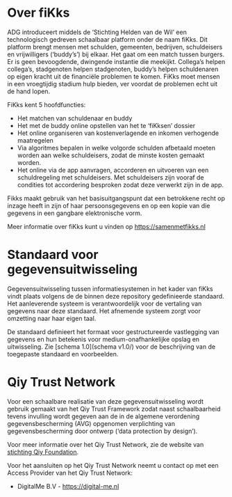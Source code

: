 # Over fiKks
ADG introduceert middels de ‘Stichting Helden van de Wil’ een technologisch gedreven schaalbaar platform onder de naam fiKks. Dit platform brengt mensen met schulden, gemeenten, bedrijven, schuldeisers en vrijwilligers (‘buddy’s’) bij elkaar. Het gaat om een match tussen burgers. Er is geen bevoogdende, dwingende instantie die meekijkt. Collega’s helpen collega’s, stadgenoten helpen stadgenoten, buddy’s helpen schuldenaren op eigen kracht uit de financiële problemen te komen. FiKks moet mensen in een vroegtijdig stadium hulp bieden, ver voordat de problemen echt uit de hand lopen.

FiKks kent 5 hoofdfuncties:

*  Het matchen van schuldenaar en buddy
*  Het met de buddy online opstellen van het te ‘fiKksen’ dossier
*  Het online organiseren van kostenverlagende en inkomen verhogende maatregelen
*  Via algoritmes bepalen in welke volgorde schulden afbetaald moeten worden aan welke schuldeisers, zodat de minste kosten gemaakt worden.
*  Het online via de app aanvragen, accorderen en uitvoeren van een schuldregeling met schuldeisers. Met schuldeisers zijn vooraf de condities tot accordering besproken zodat deze verwerkt zijn in de app.

Fikks maakt gebruik van het basisuitgangspunt dat een betrokkene recht op inzage heeft in zijn of haar persoonsgegevens en op een kopie van die gegevens in een gangbare elektronische vorm. 

Meer informatie over fiKks kunt u vinden op https://samenmetfikks.nl

# Standaard voor gegevensuitwisseling
Gegevensuitwisseling tussen informatiesystemen in het kader van fiKks vindt plaats volgens de de binnen deze repository gedefinieerde standaard. Het aanleverende systeem is verantwoordelijk voor de vertaling van gegevens naar deze standaard. Het afnemende systeem zorgt voor omzetting naar haar eigen taal.

De standaard definieert het formaat voor gestructureerde vastlegging van gegevens en hun betekenis voor medium-onafhankelijke opslag en uitwisseling.  Zie [schema 1.0](schema v1.0/) voor de beschrijving van de toegepaste standaard en voorbeelden.

# Qiy Trust Network
Voor een schaalbare realisatie van deze gegevensuitwisseling wordt gebruik gemaakt van het Qiy Trust Framework zodat naast schaalbaarheid tevens invulling wordt gegeven aan de in de algemene verordening gegevensbescherming (AVG) opgenomen verplichting van gegevensbescherming door ontwerp (‘data protection by design’).

Voor meer informatie over het Qiy Trust Network, zie de website van [stichting Qiy Foundation](https://qiyfoundation.org).

Voor het aansluiten op het Qiy Trust Network neemt u contact op met een Access Provider van het Qiy Trust Network:

* DigitalMe B.V - https://digital-me.nl



